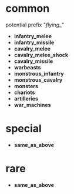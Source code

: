 # common

potential prefix "_flying_\_"
- **infantry_melee**
- **infantry_missile**
- **cavalry_melee**
- **cavalry_melee_shock**
- **cavalry_missile**
- **warbeasts**
- **monstrous_infantry**
- **monstrous_cavalry**
- **monsters**
- **chariots**
- **artilleries**
- **war_machines**

# special

- **same_as_above**

# rare

- **same_as_above**
